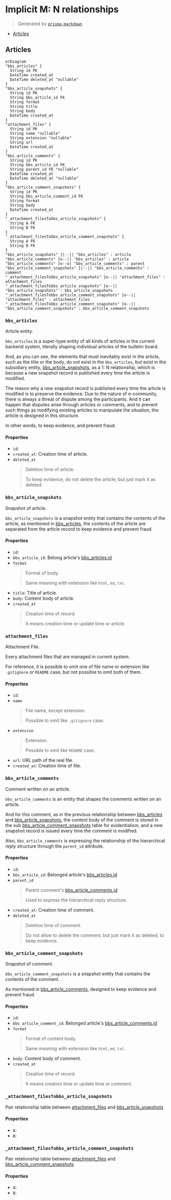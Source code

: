 # Implicit M: N relationships

> Generated by [`prisma-markdown`](https://github.com/samchon/prisma-markdown)

- [Articles](#articles)

## Articles

```mermaid
erDiagram
"bbs_articles" {
  String id PK
  DateTime created_at
  DateTime deleted_at "nullable"
}
"bbs_article_snapshots" {
  String id PK
  String bbs_article_id FK
  String format
  String title
  String body
  DateTime created_at
}
"attachment_files" {
  String id PK
  String name "nullable"
  String extension "nullable"
  String url
  DateTime created_at
}
"bbs_article_comments" {
  String id PK
  String bbs_article_id FK
  String parent_id FK "nullable"
  DateTime created_at
  DateTime deleted_at "nullable"
}
"bbs_article_comment_snapshots" {
  String id PK
  String bbs_article_comment_id FK
  String format
  String body
  DateTime created_at
}
"_attachment_filesTobbs_article_snapshots" {
  String A FK
  String B FK
}
"_attachment_filesTobbs_article_comment_snapshots" {
  String A FK
  String B FK
}
"bbs_article_snapshots" }|--|| "bbs_articles" : article
"bbs_article_comments" }o--|| "bbs_articles" : article
"bbs_article_comments" }o--o| "bbs_article_comments" : parent
"bbs_article_comment_snapshots" }|--|| "bbs_article_comments" : comment
"_attachment_filesTobbs_article_snapshots" }o--|| "attachment_files" : attachment_files
"_attachment_filesTobbs_article_snapshots" }o--|| "bbs_article_snapshots" : bbs_article_snapshots
"_attachment_filesTobbs_article_comment_snapshots" }o--|| "attachment_files" : attachment_files
"_attachment_filesTobbs_article_comment_snapshots" }o--|| "bbs_article_comment_snapshots" : bbs_article_comment_snapshots
```

### `bbs_articles`

Article entity.

`bbs_articles` is a super-type entity of all kinds of articles in the
current backend system, literally shaping individual articles of
the bulletin board.

And, as you can see, the elements that must inevitably exist in the
article, such as the title or the body, do not exist in the `bbs_articles`,
but exist in the subsidiary entity, [bbs_article_snapshots](#bbs_article_snapshots), as a
1: N relationship, which is because a new snapshot record is published
every time the article is modified.

The reason why a new snapshot record is published every time the article
is modified is to preserve the evidence. Due to the nature of e-community,
there is always a threat of dispute among the participants. And it can
happen that disputes arise through articles or comments, and to prevent
such things as modifying existing articles to manipulate the situation,
the article is designed in this structure.

In other words, to keep evidence, and prevent fraud.

#### Properties

- `id`:
- `created_at`: Creation time of article.
- `deleted_at`
  > Deletion time of article.
  >
  > To keep evidence, do not delete the article, but just mark it as
  > deleted.

### `bbs_article_snapshots`

Snapshot of article.

`bbs_article_snapshots` is a snapshot entity that contains the contents of
the article, as mentioned in [bbs_articles](#bbs_articles), the contents of the
article are separated from the article record to keep evidence and prevent
fraud.

#### Properties

- `id`:
- `bbs_article_id`: Belong article's [bbs_articles.id](#bbs_articles)
- `format`
  > Format of body.
  >
  > Same meaning with extension like `html`, `md`, `txt`.
- `title`: Title of article.
- `body`: Content body of article.
- `created_at`
  > Creation time of record.
  >
  > It means creation time or update time or article.

### `attachment_files`

Attachment File.

Every attachment files that are managed in current system.

For reference, it is possible to omit one of file name or extension like
`.gitignore` or `README` case, but not possible to omit both of them.

#### Properties

- `id`:
- `name`
  > File name, except extension.
  >
  > Possible to omit like `.gitignore` case.
- `extension`
  > Extension.
  >
  > Possible to omit like `README` case.
- `url`: URL path of the real file.
- `created_at`: Creation time of file.

### `bbs_article_comments`

Comment written on an article.

`bbs_article_comments` is an entity that shapes the comments written on an
article.

And for this comment, as in the previous relationship between
[bbs_articles](#bbs_articles) and [bbs_article_snapshots](#bbs_article_snapshots), the content body
of the comment is stored in the sub [bbs_article_comment_snapshots](#bbs_article_comment_snapshots)
table for evidentialism, and a new snapshot record is issued every time
the comment is modified.

Also, `bbs_article_comments` is expressing the relationship of the
hierarchical reply structure through the `parent_id` attribute.

#### Properties

- `id`:
- `bbs_article_id`: Belonged article's [bbs_articles.id](#bbs_articles)
- `parent_id`
  > Parent comment's [bbs_article_comments.id](#bbs_article_comments)
  >
  > Used to express the hierarchical reply structure.
- `created_at`: Creation time of comment.
- `deleted_at`
  > Deletion time of comment.
  >
  > Do not allow to delete the comment, but just mark it as deleted,
  > to keep evidence.

### `bbs_article_comment_snapshots`

Snapshot of comment.

`bbs_article_comment_snapshots` is a snapshot entity that contains the
contents of the comment.

As mentioned in [bbs_article_comments](#bbs_article_comments), designed to keep evidence
and prevent fraud.

#### Properties

- `id`:
- `bbs_article_comment_id`: Belonged article's [bbs_article_comments.id](#bbs_article_comments)
- `format`
  > Format of content body.
  >
  > Same meaning with extension like `html`, `md`, `txt`.
- `body`: Content body of comment.
- `created_at`
  > Creation time of record.
  >
  > It means creation time or update time or comment.

### `_attachment_filesTobbs_article_snapshots`

Pair relationship table between [attachment_files](#attachment_files) and [bbs_article_snapshots](#bbs_article_snapshots)

#### Properties

- `A`:
- `B`:

### `_attachment_filesTobbs_article_comment_snapshots`

Pair relationship table between [attachment_files](#attachment_files) and [bbs_article_comment_snapshots](#bbs_article_comment_snapshots)

#### Properties

- `A`:
- `B`:
